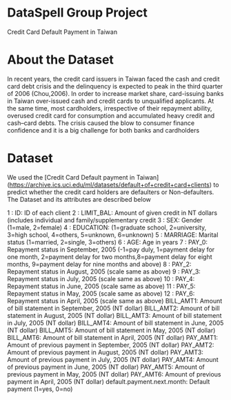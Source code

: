 # DataSpell Group Project
Credit Card Default Payment in Taiwan
# About the Dataset
In recent years, the credit card issuers in Taiwan faced the cash and credit card debt crisis and the delinquency is expected to peak in the third quarter of 2006 (Chou,2006). In order to increase market share, card-issuing banks in Taiwan over-issued cash and credit cards to unqualified applicants. At the same time, most cardholders, irrespective of their repayment ability, overused credit card for consumption and accumulated heavy credit and cash–card debts. The crisis caused the blow to consumer finance confidence and it is a big challenge for both banks and cardholders
# Dataset
We used the [Credit Card Default payment in Taiwan] (https://archive.ics.uci.edu/ml/datasets/default+of+credit+card+clients) to predict whether the credit card holders are defaulters or Non-defaulters. The Dataset and its attributes are described below

1 : ID: ID of each client
2 : LIMIT_BAL: Amount of given credit in NT dollars (includes individual and family/supplementary credit
3 : SEX: Gender (1=male, 2=female)
4 : EDUCATION: (1=graduate school, 2=university, 3=high school, 4=others, 5=unknown, 6=unknown)
5 : MARRIAGE: Marital status (1=married, 2=single, 3=others)
6 : AGE: Age in years
7 : PAY_0: Repayment status in September, 2005 (-1=pay duly, 1=payment delay for one month, 2=payment delay for two months,8=payment delay for eight months, 9=payment delay for nine months and above)
8 : PAY_2: Repayment status in August, 2005 (scale same as above)
9 : PAY_3: Repayment status in July, 2005 (scale same as above)
10 : PAY_4: Repayment status in June, 2005 (scale same as above)
11 : PAY_5: Repayment status in May, 2005 (scale same as above)
12 : PAY_6: Repayment status in April, 2005 (scale same as above)
BILL_AMT1: Amount of bill statement in September, 2005 (NT dollar)
BILL_AMT2: Amount of bill statement in August, 2005 (NT dollar)
BILL_AMT3: Amount of bill statement in July, 2005 (NT dollar)
BILL_AMT4: Amount of bill statement in June, 2005 (NT dollar)
BILL_AMT5: Amount of bill statement in May, 2005 (NT dollar)
BILL_AMT6: Amount of bill statement in April, 2005 (NT dollar)
PAY_AMT1: Amount of previous payment in September, 2005 (NT dollar)
PAY_AMT2: Amount of previous payment in August, 2005 (NT dollar)
PAY_AMT3: Amount of previous payment in July, 2005 (NT dollar)
PAY_AMT4: Amount of previous payment in June, 2005 (NT dollar)
PAY_AMT5: Amount of previous payment in May, 2005 (NT dollar)
PAY_AMT6: Amount of previous payment in April, 2005 (NT dollar)
default.payment.next.month: Default payment (1=yes, 0=no)
